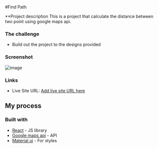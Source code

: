 #Find Path

**Project description
This is a project that calculate the distance between two point using google maps api.

### The challenge

- Build out the project to the designs provided

### Screenshot

![image](https://user-images.githubusercontent.com/67822169/215704608-fd10f17f-6ead-4820-b184-6ea15d891f55.png)

### Links

- Live Site URL: [Add live site URL here](https://find-path-a2b1f.web.app/)

## My process

### Built with

- [React](https://reactjs.org/) - JS library
- [Google maps api](https://mapsplatform.google.com/) - API
- [Material ui](https://mui.com/) - For styles

